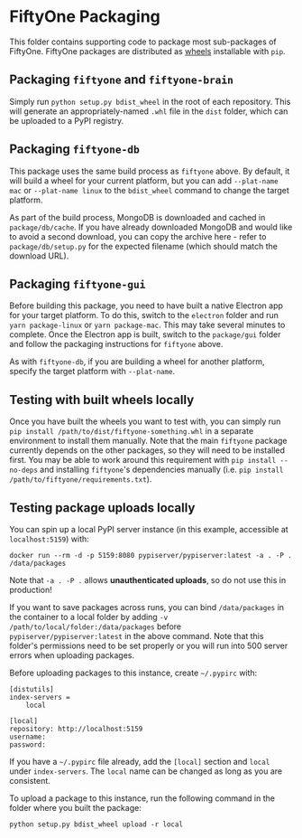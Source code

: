 # FiftyOne Packaging

This folder contains supporting code to package most sub-packages of FiftyOne.
FiftyOne packages are distributed as [wheels](https://pythonwheels.com/)
installable with `pip`.

## Packaging `fiftyone` and `fiftyone-brain`

Simply run `python setup.py bdist_wheel` in the root of each repository. This
will generate an appropriately-named `.whl` file in the `dist` folder, which
can be uploaded to a PyPI registry.

## Packaging `fiftyone-db`

This package uses the same build process as `fiftyone` above. By default, it
will build a wheel for your current platform, but you can add `--plat-name mac`
or `--plat-name linux` to the `bdist_wheel` command to change the target
platform.

As part of the build process, MongoDB is downloaded and cached in
`package/db/cache`. If you have already downloaded MongoDB and would like to
avoid a second download, you can copy the archive here - refer to
`package/db/setup.py` for the expected filename (which should match the
download URL).

## Packaging `fiftyone-gui`

Before building this package, you need to have built a native Electron app for
your target platform. To do this, switch to the `electron` folder and run
`yarn package-linux` or `yarn package-mac`. This may take several minutes to
complete. Once the Electron app is built, switch to the `package/gui` folder
and follow the packaging instructions for `fiftyone` above.

As with `fiftyone-db`, if you are building a wheel for another platform,
specify the target platform with `--plat-name`.

## Testing with built wheels locally

Once you have built the wheels you want to test with, you can simply run
`pip install /path/to/dist/fiftyone-something.whl` in a separate environment to
install them manually. Note that the main `fiftyone` package currently depends
on the other packages, so they will need to be installed first. You may be able
to work around this requirement with `pip install --no-deps` and installing
`fiftyone`'s dependencies manually (i.e.
`pip install /path/to/fiftyone/requirements.txt`).

## Testing package uploads locally

You can spin up a local PyPI server instance (in this example, accessible at
`localhost:5159`) with:

```
docker run --rm -d -p 5159:8080 pypiserver/pypiserver:latest -a . -P . /data/packages
```

Note that `-a . -P .` allows **unauthenticated uploads**, so do not use this in
production!

If you want to save packages across runs, you can bind `/data/packages` in the
container to a local folder by adding `-v /path/to/local/folder:/data/packages`
before `pypiserver/pypiserver:latest` in the above command. Note that this
folder's permissions need to be set properly or you will run into 500 server
errors when uploading packages.

Before uploading packages to this instance, create `~/.pypirc` with:

```
[distutils]
index-servers =
    local

[local]
repository: http://localhost:5159
username:
password:
```

If you have a `~/.pypirc` file already, add the `[local]` section and `local`
under `index-servers`. The `local` name can be changed as long as you are
consistent.

To upload a package to this instance, run the following command in the folder
where you built the package:

```
python setup.py bdist_wheel upload -r local
```

